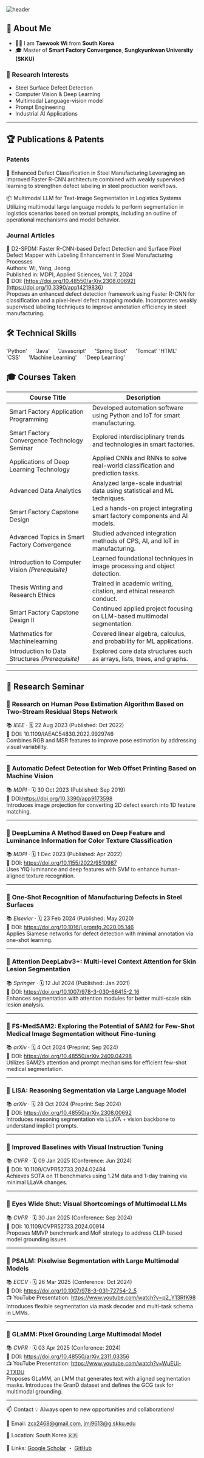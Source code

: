<!-- Header -->
![header](https://capsule-render.vercel.app/api?type=waving&color=gradient&height=300&section=header&text=Good%20to%20see%20you%20%F0%9F%A4%97)

## 👀 About Me

- 🙋‍♂️ I am **Taewook Wi** from **South Korea**  
- 🎓 Master of **Smart Factory Convergence**, **Sungkyunkwan University (SKKU)**

### 🔬 Research Interests

- Steel Surface Defect Detection  
- Computer Vision & Deep Learning  
- Multimodal Language-vision model 
- Prompt Engineering
- Industrial AI Applications

---

## 🏆 Publications & Patents

### Patents
🔧 Enhanced Defect Classification in Steel Manufacturing
Leveraging an improved Faster R-CNN architecture combined with weakly supervised learning to strengthen defect labeling in steel production workflows.

📦 Multimodal LLM for Text-Image Segmentation in Logistics Systems
Utilizing multimodal large language models to perform segmentation in logistics scenarios based on textual prompts, including an outline of operational mechanisms and model behavior.

### Journal Articles
🔹 D2-SPDM: Faster R-CNN-based Defect Detection and Surface Pixel Defect Mapper with Labeling Enhancement in Steel Manufacturing Processes  
Authors: Wi, Yang, Jeong  
Published in: MDPI, Applied Sciences, Vol. 7, 2024  
🔗 DOI: [https://doi.org/10.48550/arXiv.2308.00692](https://doi.org/10.3390/app14219836)  
Proposes an enhanced defect detection framework using Faster R-CNN for classification and a pixel-level defect mapping module. Incorporates weakly supervised labeling techniques to improve annotation efficiency in steel manufacturing.

## 🛠️ Technical Skills
'Python'   'Java'   'Javascript'   'Spring Boot'   'Tomcat'
'HTML'   'CSS'   'Machine Learning'   'Deep Learning'


## 🎓 Courses Taken

| Course Title                                     | Description                                                                    |
| ------------------------------------------------ | ------------------------------------------------------------------------------ |
| Smart Factory Application Programming            | Developed automation software using Python and IoT for smart manufacturing.    |
| Smart Factory Convergence Technology Seminar     | Explored interdisciplinary trends and technologies in smart factories.         |
| Applications of Deep Learning Technology         | Applied CNNs and RNNs to solve real-world classification and prediction tasks. |
| Advanced Data Analytics                          | Analyzed large-scale industrial data using statistical and ML techniques.      |
| Smart Factory Capstone Design                    | Led a hands-on project integrating smart factory components and AI models.     |
| Advanced Topics in Smart Factory Convergence     | Studied advanced integration methods of CPS, AI, and IoT in manufacturing.     |
| Introduction to Computer Vision *(Prerequisite)* | Learned foundational techniques in image processing and object detection.      |
| Thesis Writing and Research Ethics               | Trained in academic writing, citation, and ethical research conduct.           |
| Smart Factory Capstone Design II                 | Continued applied project focusing on LLM-based multimodal segmentation.       |
| Mathmatics for Machinelearning                   | Covered linear algebra, calculus, and probability for ML applications.         |
| Introduction to Data Structures *(Prerequisite)* | Explored core data structures such as arrays, lists, trees, and graphs.        |

---

## 📄 Research Seminar

### 🔹 **Research on Human Pose Estimation Algorithm Based on Two-Stream Residual Steps Network**  
📚 *IEEE* · 🗓 22 Aug 2023 (Published: Oct 2022)  
🔗 DOI: 10.1109/IAEAC54830.2022.9929746  
Combines RGB and MSR features to improve pose estimation by addressing visual variability.

---

### 🔹 **Automatic Defect Detection for Web Offset Printing Based on Machine Vision**  
📚 *MDPI* · 🗓 30 Oct 2023 (Published: Sep 2019)  
🔗 DOI:https://doi.org/10.3390/app9173598  
Introduces image projection for converting 2D defect search into 1D feature matching.

---

### 🔹 **DeepLumina A Method Based on Deep Feature and Luminance Information for Color Texture Classification**  
📚 *MDPI* · 🗓 1 Dec 2023 (Published: Apr 2022)  
🔗 DOI: https://doi.org/10.1155/2022/9510987  
Uses YIQ luminance and deep features with SVM to enhance human-aligned texture recognition.

---

### 🔹 **One-Shot Recognition of Manufacturing Defects in Steel Surfaces**  
📚 *Elsevier* · 🗓 23 Feb 2024 (Published: May 2020)  
🔗 DOI:  https://doi.org/10.1016/j.promfg.2020.05.146  
Applies Siamese networks for defect detection with minimal annotation via one-shot learning.

---

### 🔹 **Attention DeepLabv3+: Multi-level Context Attention for Skin Lesion Segmentation**  
📚 *Springer* · 🗓 12 Jul 2024 (Published: Jan 2021)  
🔗 DOI: https://doi.org/10.1007/978-3-030-66415-2_16  
Enhances segmentation with attention modules for better multi-scale skin lesion analysis.

---

### 🔹 **FS-MedSAM2: Exploring the Potential of SAM2 for Few-Shot Medical Image Segmentation without Fine-tuning**  
📚 *arXiv* · 🗓 4 Oct 2024 (Preprint: Sep 2024)  
🔗 DOI: https://doi.org/10.48550/arXiv.2409.04298  
Utilizes SAM2’s attention and prompt mechanisms for efficient few-shot medical segmentation.

---

### 🔹 **LISA: Reasoning Segmentation via Large Language Model**  
📚 *arXiv* · 🗓 28 Oct 2024 (Preprint: Sep 2024)  
🔗 DOI: https://doi.org/10.48550/arXiv.2308.00692  
Introduces reasoning segmentation via LLaVA + vision backbone to understand implicit prompts.

---

### 🔹 **Improved Baselines with Visual Instruction Tuning**  
📚 *CVPR* · 🗓 09 Jan 2025 (Conference: Jun 2024)  
🔗 DOI: 10.1109/CVPR52733.2024.02484  
Achieves SOTA on 11 benchmarks using 1.2M data and 1-day training via minimal LLaVA changes.

---

### 🔹 **Eyes Wide Shut: Visual Shortcomings of Multimodal LLMs**  
📚 *CVPR* · 🗓 30 Jan 2025 (Conference: Sep 2024)  
🔗 DOI: 10.1109/CVPR52733.2024.00914  
Proposes MMVP benchmark and MoF strategy to address CLIP-based model grounding issues.

---

### 🔹 **PSALM: Pixelwise Segmentation with Large Multimodal Models**  
📚 *ECCV* · 🗓 26 Mar 2025 (Conference: Oct 2024)  
🔗 DOI: https://doi.org/10.1007/978-3-031-72754-2_5   
📺 YouTube Presentation: https://www.youtube.com/watch?v=p2_Y13RfK98  
Introduces flexible segmentation via mask decoder and multi-task schema in LMMs.

---

### 🔹 **GLaMM: Pixel Grounding Large Multimodal Model** 
📚 *CVPR* · 🗓 03 Apr 2025 (Conference: 2024)  
🔗 DOI: https://doi.org/10.48550/arXiv.2311.03356  
📺 YouTube Presentation: https://www.youtube.com/watch?v=WuEUi-2TXDU  
Proposes GLaMM, an LMM that generates text with aligned segmentation masks. Introduces the GranD dataset and defines the GCG task for multimodal grounding.

---

📫 Contact
💡 Always open to new opportunities and collaborations!

📧 Email: zcx2468@gmail.com, jmj9613@g.skku.edu

📍 Location: South Korea 🇰🇷

🔗 Links:
[Google Scholar]([https://scholar.google.com/citations?user=your_id](https://scholar.google.com/citations?user=utUoqUEAAAAJ&hl=ko)) ・ 
[GitHub](https://github.com/taewookwi)







